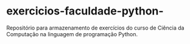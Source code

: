 # exercicios-faculdade-python-
Repositório para armazenamento de exercícios do curso de Ciência da Computação na linguagem de programação Python.
